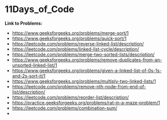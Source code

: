# 11Days_of_Code

**Link to Problems:**
- https://www.geeksforgeeks.org/problems/merge-sort/1
- https://www.geeksforgeeks.org/problems/quick-sort/1
- https://leetcode.com/problems/reverse-linked-list/description/
- https://leetcode.com/problems/linked-list-cycle/description/
- https://leetcode.com/problems/merge-two-sorted-lists/description/
- https://www.geeksforgeeks.org/problems/remove-duplicates-from-an-unsorted-linked-list/1
- https://www.geeksforgeeks.org/problems/given-a-linked-list-of-0s-1s-and-2s-sort-it/1
- https://www.geeksforgeeks.org/problems/multiply-two-linked-lists/1
- https://leetcode.com/problems/remove-nth-node-from-end-of-list/description/
- https://leetcode.com/problems/reorder-list/description/
- https://practice.geeksforgeeks.org/problems/rat-in-a-maze-problem/1
- https://leetcode.com/problems/combination-sum/
-
